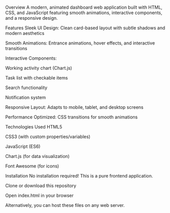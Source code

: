 Overview
A modern, animated dashboard web application built with HTML, CSS, and JavaScript featuring smooth animations, interactive components, and a responsive design.

Features
Sleek UI Design: Clean card-based layout with subtle shadows and modern aesthetics

Smooth Animations: Entrance animations, hover effects, and interactive transitions

Interactive Components:

Working activity chart (Chart.js)

Task list with checkable items

Search functionality

Notification system

Responsive Layout: Adapts to mobile, tablet, and desktop screens

Performance Optimized: CSS transitions for smooth animations

Technologies Used
HTML5

CSS3 (with custom properties/variables)

JavaScript (ES6)

Chart.js (for data visualization)

Font Awesome (for icons)

Installation
No installation required! This is a pure frontend application.

Clone or download this repository

Open index.html in your browser

Alternatively, you can host these files on any web server.
